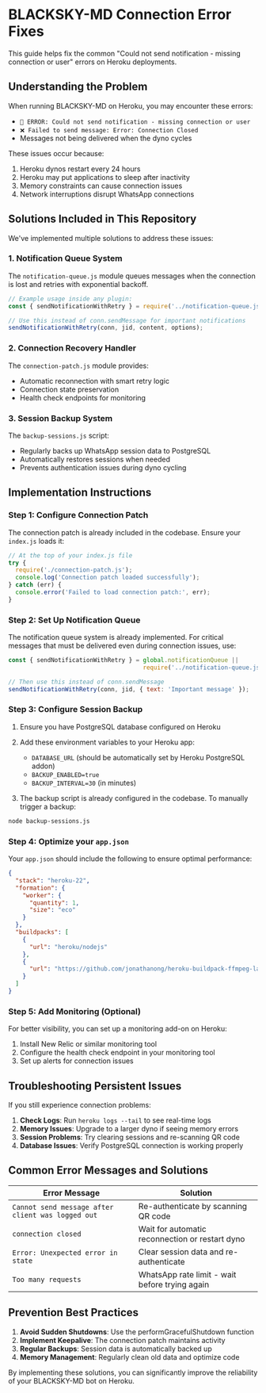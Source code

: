 # BLACKSKY-MD Connection Error Fixes

This guide helps fix the common "Could not send notification - missing connection or user" errors on Heroku deployments.

## Understanding the Problem

When running BLACKSKY-MD on Heroku, you may encounter these errors:

- `🔴 ERROR: Could not send notification - missing connection or user`
- `❌ Failed to send message: Error: Connection Closed`
- Messages not being delivered when the dyno cycles

These issues occur because:

1. Heroku dynos restart every 24 hours
2. Heroku may put applications to sleep after inactivity
3. Memory constraints can cause connection issues
4. Network interruptions disrupt WhatsApp connections

## Solutions Included in This Repository

We've implemented multiple solutions to address these issues:

### 1. Notification Queue System

The `notification-queue.js` module queues messages when the connection is lost and retries with exponential backoff.

```javascript
// Example usage inside any plugin:
const { sendNotificationWithRetry } = require('../notification-queue.js');

// Use this instead of conn.sendMessage for important notifications
sendNotificationWithRetry(conn, jid, content, options);
```

### 2. Connection Recovery Handler

The `connection-patch.js` module provides:

- Automatic reconnection with smart retry logic
- Connection state preservation
- Health check endpoints for monitoring

### 3. Session Backup System

The `backup-sessions.js` script:

- Regularly backs up WhatsApp session data to PostgreSQL
- Automatically restores sessions when needed
- Prevents authentication issues during dyno cycling

## Implementation Instructions

### Step 1: Configure Connection Patch

The connection patch is already included in the codebase. Ensure your `index.js` loads it:

```javascript
// At the top of your index.js file
try {
  require('./connection-patch.js');
  console.log('Connection patch loaded successfully');
} catch (err) {
  console.error('Failed to load connection patch:', err);
}
```

### Step 2: Set Up Notification Queue

The notification queue system is already implemented. For critical messages that must be delivered even during connection issues, use:

```javascript
const { sendNotificationWithRetry } = global.notificationQueue || 
                                      require('../notification-queue.js');

// Then use this instead of conn.sendMessage
sendNotificationWithRetry(conn, jid, { text: 'Important message' });
```

### Step 3: Configure Session Backup

1. Ensure you have PostgreSQL database configured on Heroku
2. Add these environment variables to your Heroku app:
   - `DATABASE_URL` (should be automatically set by Heroku PostgreSQL addon)
   - `BACKUP_ENABLED=true`
   - `BACKUP_INTERVAL=30` (in minutes)

3. The backup script is already configured in the codebase. To manually trigger a backup:

```bash
node backup-sessions.js
```

### Step 4: Optimize your `app.json`

Your `app.json` should include the following to ensure optimal performance:

```json
{
  "stack": "heroku-22",
  "formation": {
    "worker": {
      "quantity": 1,
      "size": "eco"
    }
  },
  "buildpacks": [
    {
      "url": "heroku/nodejs"
    },
    {
      "url": "https://github.com/jonathanong/heroku-buildpack-ffmpeg-latest.git"
    }
  ]
}
```

### Step 5: Add Monitoring (Optional)

For better visibility, you can set up a monitoring add-on on Heroku:

1. Install New Relic or similar monitoring tool
2. Configure the health check endpoint in your monitoring tool
3. Set up alerts for connection issues

## Troubleshooting Persistent Issues

If you still experience connection problems:

1. **Check Logs**: Run `heroku logs --tail` to see real-time logs
2. **Memory Issues**: Upgrade to a larger dyno if seeing memory errors
3. **Session Problems**: Try clearing sessions and re-scanning QR code
4. **Database Issues**: Verify PostgreSQL connection is working properly

## Common Error Messages and Solutions

| Error Message | Solution |
|---------------|----------|
| `Cannot send message after client was logged out` | Re-authenticate by scanning QR code |
| `connection closed` | Wait for automatic reconnection or restart dyno |
| `Error: Unexpected error in state` | Clear session data and re-authenticate |
| `Too many requests` | WhatsApp rate limit - wait before trying again |

## Prevention Best Practices

1. **Avoid Sudden Shutdowns**: Use the performGracefulShutdown function
2. **Implement Keepalive**: The connection patch maintains activity
3. **Regular Backups**: Session data is automatically backed up
4. **Memory Management**: Regularly clean old data and optimize code

By implementing these solutions, you can significantly improve the reliability of your BLACKSKY-MD bot on Heroku.
